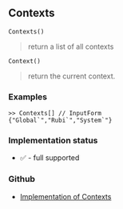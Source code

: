 ## Contexts

```
Contexts()
```

> return a list of all contexts


```
Context()
```

> return the current context.

### Examples

``` 
>> Contexts[] // InputForm
{"Global`","Rubi`","System`"}
```


### Implementation status

* &#x2705; - full supported

### Github

* [Implementation of Contexts](https://github.com/axkr/symja_android_library/blob/master/symja_android_library/matheclipse-core/src/main/java/org/matheclipse/core/builtin/PatternMatching.java#L362) 
